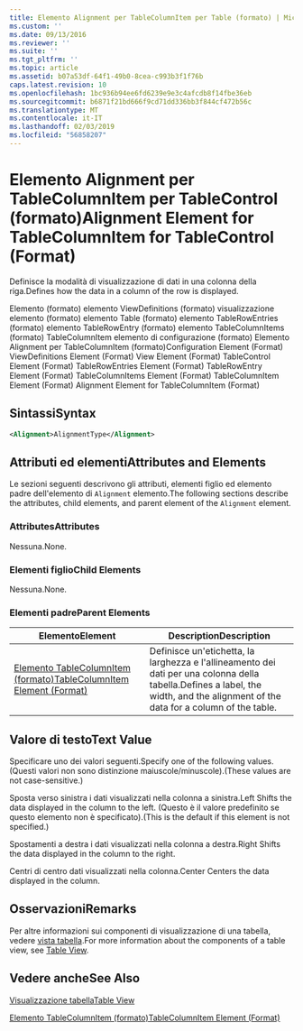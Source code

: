```yaml
---
title: Elemento Alignment per TableColumnItem per Table (formato) | Microsoft Docs
ms.custom: ''
ms.date: 09/13/2016
ms.reviewer: ''
ms.suite: ''
ms.tgt_pltfrm: ''
ms.topic: article
ms.assetid: b07a53df-64f1-49b0-8cea-c993b3f1f76b
caps.latest.revision: 10
ms.openlocfilehash: 1bc936b94ee6fd6239e9e3c4afcdb8f14fbe36eb
ms.sourcegitcommit: b6871f21bd666f9cd71dd336bb3f844cf472b56c
ms.translationtype: MT
ms.contentlocale: it-IT
ms.lasthandoff: 02/03/2019
ms.locfileid: "56858207"
---
```

# <a name="alignment-element-for-tablecolumnitem-for-tablecontrol-format"></a><span data-ttu-id="31a22-102">Elemento Alignment per TableColumnItem per TableControl (formato)</span><span class="sxs-lookup"><span data-stu-id="31a22-102">Alignment Element for TableColumnItem for TableControl (Format)</span></span>

<span data-ttu-id="31a22-103">Definisce la modalità di visualizzazione di dati in una colonna della riga.</span><span class="sxs-lookup"><span data-stu-id="31a22-103">Defines how the data in a column of the row is displayed.</span></span>

<span data-ttu-id="31a22-104">Elemento (formato) elemento ViewDefinitions (formato) visualizzazione elemento (formato) elemento Table (formato) elemento TableRowEntries (formato) elemento TableRowEntry (formato) elemento TableColumnItems (formato) TableColumnItem elemento di configurazione (formato) Elemento Alignment per TableColumnItem (formato)</span><span class="sxs-lookup"><span data-stu-id="31a22-104">Configuration Element (Format) ViewDefinitions Element (Format) View Element (Format) TableControl Element (Format) TableRowEntries Element (Format) TableRowEntry Element (Format) TableColumnItems Element (Format) TableColumnItem Element (Format) Alignment Element for TableColumnItem (Format)</span></span>

## <a name="syntax"></a><span data-ttu-id="31a22-105">Sintassi</span><span class="sxs-lookup"><span data-stu-id="31a22-105">Syntax</span></span>

```xml
<Alignment>AlignmentType</Alignment>
```

## <a name="attributes-and-elements"></a><span data-ttu-id="31a22-106">Attributi ed elementi</span><span class="sxs-lookup"><span data-stu-id="31a22-106">Attributes and Elements</span></span>

<span data-ttu-id="31a22-107">Le sezioni seguenti descrivono gli attributi, elementi figlio ed elemento padre dell'elemento di `Alignment` elemento.</span><span class="sxs-lookup"><span data-stu-id="31a22-107">The following sections describe the attributes, child elements, and parent element of the `Alignment` element.</span></span>

### <a name="attributes"></a><span data-ttu-id="31a22-108">Attributes</span><span class="sxs-lookup"><span data-stu-id="31a22-108">Attributes</span></span>

<span data-ttu-id="31a22-109">Nessuna.</span><span class="sxs-lookup"><span data-stu-id="31a22-109">None.</span></span>

### <a name="child-elements"></a><span data-ttu-id="31a22-110">Elementi figlio</span><span class="sxs-lookup"><span data-stu-id="31a22-110">Child Elements</span></span>

<span data-ttu-id="31a22-111">Nessuna.</span><span class="sxs-lookup"><span data-stu-id="31a22-111">None.</span></span>

### <a name="parent-elements"></a><span data-ttu-id="31a22-112">Elementi padre</span><span class="sxs-lookup"><span data-stu-id="31a22-112">Parent Elements</span></span>

|<span data-ttu-id="31a22-113">Elemento</span><span class="sxs-lookup"><span data-stu-id="31a22-113">Element</span></span>|<span data-ttu-id="31a22-114">Description</span><span class="sxs-lookup"><span data-stu-id="31a22-114">Description</span></span>|
|-------------|-----------------|
|[<span data-ttu-id="31a22-115">Elemento TableColumnItem (formato)</span><span class="sxs-lookup"><span data-stu-id="31a22-115">TableColumnItem Element (Format)</span></span>](./tablecolumnitem-element-for-tablecolumnitems-for-tablecontrol-format.md)|<span data-ttu-id="31a22-116">Definisce un'etichetta, la larghezza e l'allineamento dei dati per una colonna della tabella.</span><span class="sxs-lookup"><span data-stu-id="31a22-116">Defines a label, the width, and the alignment of the data for a column of the table.</span></span>|

## <a name="text-value"></a><span data-ttu-id="31a22-117">Valore di testo</span><span class="sxs-lookup"><span data-stu-id="31a22-117">Text Value</span></span>

<span data-ttu-id="31a22-118">Specificare uno dei valori seguenti.</span><span class="sxs-lookup"><span data-stu-id="31a22-118">Specify one of the following values.</span></span> <span data-ttu-id="31a22-119">(Questi valori non sono distinzione maiuscole/minuscole).</span><span class="sxs-lookup"><span data-stu-id="31a22-119">(These values are not case-sensitive.)</span></span>

<span data-ttu-id="31a22-120">Sposta verso sinistra i dati visualizzati nella colonna a sinistra.</span><span class="sxs-lookup"><span data-stu-id="31a22-120">Left Shifts the data displayed in the column to the left.</span></span> <span data-ttu-id="31a22-121">(Questo è il valore predefinito se questo elemento non è specificato).</span><span class="sxs-lookup"><span data-stu-id="31a22-121">(This is the default if this element is not specified.)</span></span>

<span data-ttu-id="31a22-122">Spostamenti a destra i dati visualizzati nella colonna a destra.</span><span class="sxs-lookup"><span data-stu-id="31a22-122">Right Shifts the data displayed in the column to the right.</span></span>

<span data-ttu-id="31a22-123">Centri di centro dati visualizzati nella colonna.</span><span class="sxs-lookup"><span data-stu-id="31a22-123">Center Centers the data displayed in the column.</span></span>

## <a name="remarks"></a><span data-ttu-id="31a22-124">Osservazioni</span><span class="sxs-lookup"><span data-stu-id="31a22-124">Remarks</span></span>

<span data-ttu-id="31a22-125">Per altre informazioni sui componenti di visualizzazione di una tabella, vedere [vista tabella](./creating-a-table-view.md).</span><span class="sxs-lookup"><span data-stu-id="31a22-125">For more information about the components of a table view, see [Table View](./creating-a-table-view.md).</span></span>

## <a name="see-also"></a><span data-ttu-id="31a22-126">Vedere anche</span><span class="sxs-lookup"><span data-stu-id="31a22-126">See Also</span></span>

[<span data-ttu-id="31a22-127">Visualizzazione tabella</span><span class="sxs-lookup"><span data-stu-id="31a22-127">Table View</span></span>](./creating-a-table-view.md)

[<span data-ttu-id="31a22-128">Elemento TableColumnItem (formato)</span><span class="sxs-lookup"><span data-stu-id="31a22-128">TableColumnItem Element (Format)</span></span>](./tablecolumnitem-element-for-tablecolumnitems-for-tablecontrol-format.md)
